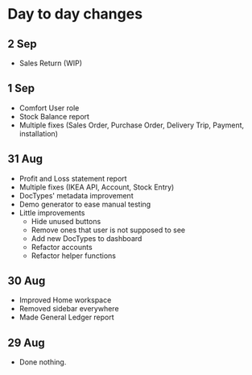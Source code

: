 # Day to day changes

## 2 Sep

- Sales Return (WIP)

## 1 Sep

- Comfort User role
- Stock Balance report
- Multiple fixes (Sales Order, Purchase Order, Delivery Trip, Payment, installation)

## 31 Aug

- Profit and Loss statement report
- Multiple fixes (IKEA API, Account, Stock Entry)
- DocTypes' metadata improvement
- Demo generator to ease manual testing
- Little improvements
  - Hide unused buttons
  - Remove ones that user is not supposed to see
  - Add new DocTypes to dashboard
  - Refactor accounts
  - Refactor helper functions

## 30 Aug

- Improved Home workspace
- Removed sidebar everywhere
- Made General Ledger report

## 29 Aug

- Done nothing.
